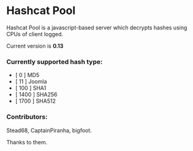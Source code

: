 Hashcat Pool
=========

Hashcat Pool is a javascript-based server which decrypts hashes using CPUs of client logged.

Current version is **0.13**

### Currently supported hash type:
- [    0 ] MD5
- [   11 ] Joomla
- [  100 ] SHA1
- [ 1400 ] SHA256
- [ 1700 ] SHA512

### Contributors: 
Stead68, CaptainPiranha, bigfoot.

Thanks to them.
